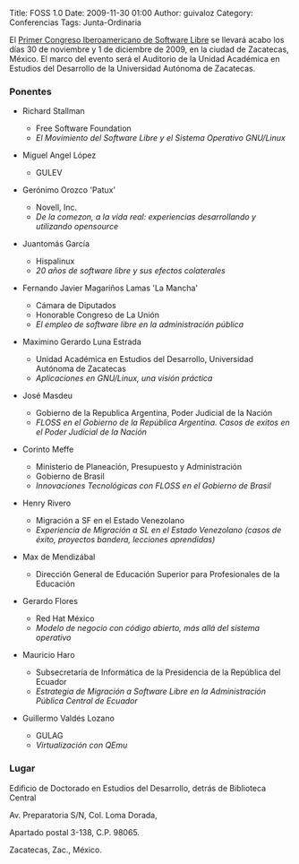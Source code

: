 Title: FOSS 1.0
Date: 2009-11-30 01:00
Author: guivaloz
Category: Conferencias
Tags: Junta-Ordinaria

El [Primer Congreso Iberoamericano de Software Libre](http://www.estudiosdeldesarrollo.net/foss) se llevará acabo los días 30 de noviembre y 1 de diciembre de 2009, en la ciudad de Zacatecas, México. El marco del evento será el Auditorio de la Unidad Académica en Estudios del Desarrollo de la Universidad Autónoma de Zacatecas.

### Ponentes

* Richard Stallman
    * Free Software Foundation
    * _El Movimiento del Software Libre y el Sistema Operativo GNU/Linux_

* Miguel Angel López
    * GULEV

* Gerónimo Orozco 'Patux'
    * Novell, Inc.
    * _De la comezon, a la vida real: experiencias desarrollando y utilizando opensource_

* Juantomás García
    * Hispalinux
    * _20 años de software libre y sus efectos colaterales_

* Fernando Javier Magariños Lamas 'La Mancha'
    * Cámara de Diputados
    * Honorable Congreso de La Unión
    * _El empleo de software libre en la administración pública_

* Maximino Gerardo Luna Estrada
    * Unidad Académica en Estudios del Desarrollo, Universidad Autónoma de Zacatecas
    * _Aplicaciones en GNU/Linux, una visión práctica_

* José Masdeu
    * Gobierno de la Republica Argentina, Poder Judicial de la Nación
    * _FLOSS en el Gobierno de la República Argentina. Casos de exitos en el Poder Judicial de la Nación_

* Corinto Meffe
    * Ministerio de Planeación, Presupuesto y Administración
    * Gobierno de Brasil
    * _Innovaciones Tecnológicas con FLOSS en el Gobierno de Brasil_

* Henry Rivero
    * Migración a SF en el Estado Venezolano
    * _Experiencia de Migración a SL en el Estado Venezolano (casos de éxito, proyectos bandera, lecciones aprendidas)_

* Max de Mendizábal
    * Dirección General de Educación Superior para Profesionales de la Educación

* Gerardo Flores
    * Red Hat México
    * _Modelo de negocio con código abierto, más allá del sistema operativo_

* Mauricio Haro
    * Subsecretaría de Informática de la Presidencia de la República del Ecuador
    * _Estrategia de Migración a Software Libre en la Administración Pública Central de Ecuador_

* Guillermo Valdés Lozano
    * GULAG
    * _Virtualización con QEmu_

### Lugar

Edificio de Doctorado en Estudios del Desarrollo, detrás de Biblioteca Central

Av. Preparatoria S/N, Col. Loma Dorada,

Apartado postal 3-138, C.P. 98065.

Zacatecas, Zac., México.
